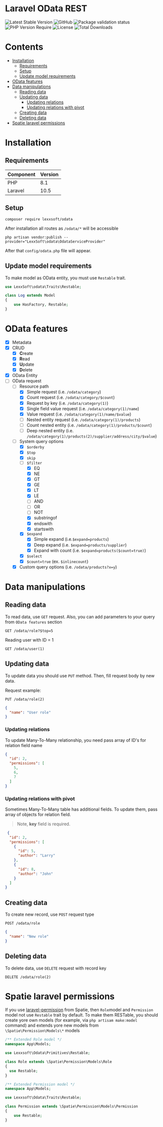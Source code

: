 # Laravel OData REST

![Latest Stable Version](http://poser.pugx.org/lexxsoft/odata/v)
![GitHub](https://img.shields.io/github/license/lexxyar/odata)
![Package validation status](https://github.com/lexxyar/odata/actions/workflows/validating.yml/badge.svg)
![PHP Version Require](http://poser.pugx.org/lexxsoft/odata/require/php)
![License](http://poser.pugx.org/lexxsoft/odata/license)
![Total Downloads](http://poser.pugx.org/lexxsoft/odata/downloads)

# Contents

- [Installation](#installation)
    * [Requirements](#requirements)
    * [Setup](#setup)
    * [Update model requirements](#update-model-requirements)
- [OData features](#odata-features)
- [Data manipulations](#data-manipulations)
    * [Reading data](#reading-data)
    * [Updating data](#updating-data)
        + [Updating relations](#updating-relations)
        + [Updating relations with pivot](#updating-relations-with-pivot)
    * [Creating data](#creating-data)
    * [Deleting data](#deleting-data)
- [Spatie laravel permissions](#spatie-laravel-permissions)

# Installation

## Requirements

| Component | Version |
|-----------|---------|
| PHP       | 8.1     |
| Laravel   | 10.5    |

## Setup

```shell script
composer require lexxsoft/odata
```

After installation all routes as `/odata/*` will be accessible

```shell script
php artisan vendor:publish --provider="LexxSoft\odata\OdataServiceProvider"
``` 

After that `config/odata.php` file will appear.

## Update model requirements

To make model as OData entity, you must use `Restable` trait.

```php
use LexxSoft\odata\Traits\Restable;

class Log extends Model
{
    use HasFactory, Restable;
}
```  

# OData features

- [x] Metadata
- [x] CRUD
    - [x] **C**reate
    - [x] **R**ead
    - [x] **U**pdate
    - [x] **D**elete
- [x] OData Entity
- [ ] OData request
    - [ ] Resource path
        - [x] Simple request (i.e. `/odata/category`)
        - [x] Count request (i.e. `/odata/category/$count`)
        - [x] Request by key (i.e. `/odata/category(1)`)
        - [X] Single field value request (i.e. `/odata/category(1)/name`)
        - [X] Value request (i.e. `/odata/category(1)/name/$value`)
        - [ ] Nested entity request (i.e. `/odata/category(1)/products`)
        - [ ] Count nested entity (i.e. `/odata/category(1)/products/$count`)
        - [ ] Deep nested entity (i.e. `/odata/category(1)/products(2)/supplier/address/city/$value`)
    - [ ] System query options
        - [x] `$orderby`
        - [x] `$top`
        - [x] `skip`
        - [ ] `$filter`
            - [x] EQ
            - [x] NE
            - [x] GT
            - [x] GE
            - [x] LT
            - [x] LE
            - [ ] AND
            - [ ] OR
            - [ ] NOT
            - [X] substringof
            - [X] endswith
            - [X] startswith
        - [X] `$expand`
            - [x] Simple expand (i.e.`$expand=products`)
            - [x] Deep expand (i.e. `$expand=products/supplier`)
            - [X] Expand with count (i.e. `$expand=products($count=true)`)
        - [X] `$select`
        - [X] `$count=true` (ex. `$inlinecount`)
    - [X] Custom query options (i.e. `/odata/products?x=y`)

# Data manipulations

## Reading data

To read data, use `GET` request. Also, you can add parameters to your query from `OData features` section

```http request
GET /odata/role?$top=5
```

Reading user with ID = 1

```http request
GET /odata/user(1)
```

## Updating data

To update data you should use `PUT` method. Then, fill request body by new data.

Request example:

```http request
PUT /odata/role(2)
```

```json
{
  "name": "User role"
}
``` 

### Updating relations

To update Many-To-Many relationship, you need pass array of ID's for relation field name

```json
{
  "id": 2,
  "permissions": [
    5,
    6,
    7
  ]
}
```

### Updating relations with pivot

Sometimes Many-To-Many table has additional fields. To update them, pass array of objects for relation field.
> Note, **key** field is required.

```json
 {
  "id": 2,
  "permissions": [
    {
      "id": 5,
      "author": "Larry"
    },
    {
      "id": 8,
      "author": "John"
    }
  ]
}
 ``` 

## Creating data

To create new record, use `POST` request type

```http request
POST /odata/role
```

```json
{
  "name": "New role"
}
```

## Deleting data

To delete data, use `DELETE` request with record key

```http request
DELETE /odata/role(2)
```

# Spatie laravel permissions

If you use [laravel-permission](https://spatie.be/docs/laravel-permission/v5/introduction) from Spatie, then `Role`model
and `Permission` model not use `Restable` trait by default. To make them RESTable, you should create yore own models
(for example, via `php artisam make:model` command) and extends yore new models from
`\Spatie\Permission\Models\*` models

```php
/** Extended Role model */
namespace App\Models;

use Lexxsoft\Odata\Primitives\Restable;

class Role extends \Spatie\Permission\Models\Role
{
  use Restable;
}
```

```php
/** Extended Permission model */
namespace App\Models;

use Lexxsoft\Odata\Traits\Restable;

class Permission extends \Spatie\Permission\Models\Permission
{
    use Restable;
}
```
